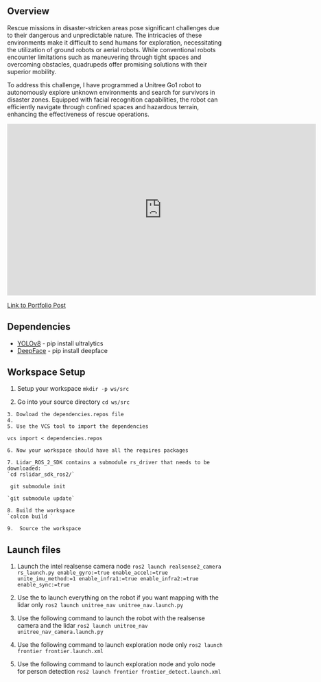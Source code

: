 ## Overview
Rescue missions in disaster-stricken areas pose significant challenges due to their dangerous and unpredictable nature. The intricacies of these environments make it difficult to send humans for exploration, necessitating the utilization of ground robots or aerial robots. While conventional robots encounter limitations such as maneuvering through tight spaces and overcoming obstacles, quadrupeds offer promising solutions with their superior mobility.

To address this challenge, I have programmed a Unitree Go1 robot to autonomously explore unknown environments and search for survivors in disaster zones. Equipped with facial recognition capabilities, the robot can efficiently navigate through confined spaces and hazardous terrain, enhancing the effectiveness of rescue operations.

<iframe width="720" height="400" src="https://www.youtube.com/embed/zlveyBEczUs" title="YouTube video player" frameborder="0" allow="accelerometer; autoplay; clipboard-write; encrypted-media; gyroscope; picture-in-picture" allowfullscreen></iframe>


 [Link to Portfolio Post](https://roy2909.github.io/Exploration/)


## Dependencies
- [YOLOv8](https://yolov8.com/) - pip install ultralytics
- [DeepFace](https://pypi.org/project/deepface/) - pip install deepface

## Workspace Setup

   1. Setup your workspace
   `mkdir -p ws/src`

   2. Go into your source directory
    `cd ws/src`

    3. Dowload the dependencies.repos file
    4. 
    5. Use the VCS tool to import the dependencies
   `vcs import < dependencies.repos`

    6. Now your workspace should have all the requires packages
   
    7. Lidar_ROS_2_SDK contains a submodule rs_driver that needs to be downloaded:
    `cd rslidar_sdk_ros2/`

   ` git submodule init`

    `git submodule update`

    8. Build the workspace
    `colcon build `
    
    9.  Source the workspace
   
## Launch files
1. Launch the intel realsense camera node
   `ros2 launch realsense2_camera rs_launch.py enable_gyro:=true enable_accel:=true unite_imu_method:=1 enable_infra1:=true enable_infra2:=true enable_sync:=true`
2. Use the to launch everything on the robot if you want mapping with the lidar only
    `ros2 launch unitree_nav unitree_nav.launch.py`

3. Use the following command to launch the robot with the realsense camera and the lidar
   `ros2 launch unitree_nav unitree_nav_camera.launch.py`

4. Use the following command to launch exploration node only
   `ros2 launch frontier frontier.launch.xml`

5. Use the following command to launch exploration node and yolo node for person detection
   `ros2 launch frontier frontier_detect.launch.xml`

   

